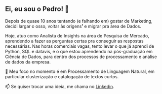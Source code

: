 ## Ei, eu sou o Pedro! 👋

Depois de quase 10 anos tentando (e falhando em) gostar de Marketing, decidi largar o osso, voltar às origens¹ e migrar pra área de Dados.

Hoje, atuo como Analista de Insights na área de Pesquisa de Mercado, aprendendo a fazer as perguntas certas pra conseguir as respostas necessárias. Nas horas comerciais vagas, tento levar o que já aprendi de Python, SQL e datavis, e o que estou aprendendo na pós-graduação em Ciência de Dados, para dentro dos processos de processamento e análise de dados da empresa.

🎯 Meu foco no momento é em Processamento de Linguagem Natural, em particular clusterização e catalogação de textos curtos.

📫 Se quiser trocar uma ideia, me chama no [Linkedin](https://www.linkedin.com/in/pdrpinheiro).
